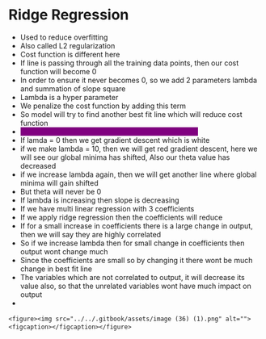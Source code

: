 # Ridge Regression

* Used to reduce overfitting
* Also called L2 regularization
* &#x20;Cost function is different here
* If line is passing through all the training data points, then our cost function will become 0
* In order to ensure it never becomes 0, so we add 2 parameters lambda and summation of slope square
* Lambda is a hyper parameter
* We penalize the cost function by adding this term
* So model will try to find another best fit line which will reduce cost function
* <mark style="color:purple;background-color:purple;">**What is the relation between lambda and slope2???**</mark>
* If lamda = 0 then we get gradient descent which is white
* if we make lambda = 10, then we will get red gradient descent, here we will see our global minima has shifted, Also our theta value has decreased
* if we increase lambda again, then we will get another line where global minima will gain shifted
* But theta will never be 0
* If lambda is increasing then slope is decreasing
* If we have multi linear regression with 3 coefficients
* If we apply ridge regression then the coefficients will reduce
* If for a small increase in coefficients there is a large change in output, then we will say they are highly correlated
* So if we increase lambda then for small change in coefficients then output wont change much
* Since the coefficients are small so by changing it there wont be much change in best fit line
* The variables which are not correlated to output, it will decrease its value also, so that the unrelated variables wont have much impact on output
*

    <figure><img src="../../.gitbook/assets/image (36) (1).png" alt=""><figcaption></figcaption></figure>





